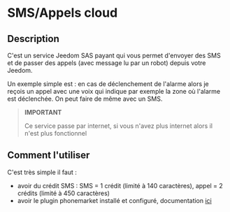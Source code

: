 # SMS/Appels cloud

## Description

C'est un service Jeedom SAS payant qui vous permet d'envoyer des SMS et de passer des appels (avec message lu par un robot) depuis votre Jeedom.

Un exemple simple est : en cas de déclenchement de l'alarme alors je reçois un appel avec une voix qui indique par exemple la zone où l'alarme est déclenchée. On peut faire de même avec un SMS.

> **IMPORTANT**
>
> Ce service passe par internet, si vous n'avez plus internet alors il n'est plus fonctionnel

## Comment l'utiliser 

C'est très simple il faut : 

- avoir du crédit SMS : SMS = 1 crédit (limité à 140 caractères), appel = 2 crédits (limité à 450 caractères)
- avoir le plugin phonemarket installé et configuré, documentation [ici](../plugins/communication/phonemarket/)
